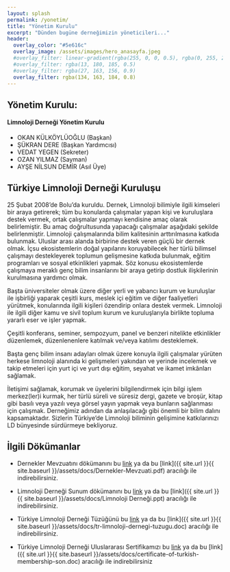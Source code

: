 ```yaml
---
layout: splash
permalink: /yonetim/
title: "Yönetim Kurulu"
excerpt: "Dünden bugüne derneğimizin yöneticileri..."
header:
  overlay_color: "#5e616c"
  overlay_image: /assets/images/hero_anasayfa.jpeg
  #overlay_filter: linear-gradient(rgba(255, 0, 0, 0.5), rgba(0, 255, 255, 0.5))
  #overlay_filter: rgba(13, 180, 185, 0.5)
  #overlay_filter: rgba(27, 163, 156, 0.9)
  overlay_filter: rgba(134, 163, 184, 0.8)
---
```


## Yönetim Kurulu:

<div class="notice--success" markdown="1">

<h4 class="no_toc"><i class="fas fa-lightbulb"></i> Limnoloji Derneği Yönetim Kurulu</h4>

* OKAN KÜLKÖYLÜOĞLU (Başkan)
* ŞÜKRAN DERE (Başkan Yardımcısı)
* VEDAT YEGEN (Sekreter)
* OZAN YILMAZ (Sayman)
* AYŞE NİLSUN DEMİR (Asıl Üye)

</div>


## Türkiye Limnoloji Derneği Kuruluşu

25 Şubat 2008’de Bolu’da kuruldu. Dernek, Limnoloji bilimiyle ilgili kimseleri bir araya getirerek; tüm bu konularda çalışmalar yapan kişi ve kuruluşlara destek vermek, ortak çalışmalar yapmayı kendisine amaç olarak belirlemiştir. Bu amaç doğrultusunda yapacağı çalışmalar aşağıdaki şekilde belirlenmiştir. Limnoloji çalışmalarında bilim kalitesinin arttırılmasına katkıda bulunmak. Uluslar arası alanda birbirine destek veren güçlü bir dernek olmak. İçsu ekosistemlerin doğal yapılarını koruyabilecek her türlü bilimsel çalışmayı destekleyerek toplumun gelişmesine katkıda bulunmak, eğitim programları ve sosyal etkinlikleri yapmak. Söz konusu ekosistemlerde çalışmaya meraklı genç bilim insanlarını bir araya getirip dostluk ilişkilerinin kurulmasına yardımcı olmak.

Başta üniversiteler olmak üzere diğer yerli ve yabancı kurum ve kuruluşlar ile işbirliği yaparak çeşitli kurs, meslek içi eğitim ve diğer faaliyetleri yürütmek, konularında ilgili kişileri özendirip onlara destek vermek. Limnoloji ile ilgili diğer kamu ve sivil toplum kurum ve kuruluşlarıyla birlikte topluma yararlı eser ve işler yapmak.

Çeşitli konferans, seminer, sempozyum, panel ve benzeri nitelikte etkinlikler düzenlemek, düzenlenenlere katılmak ve/veya katılımı desteklemek.

Başta genç bilim insanı adayları olmak üzere konuyla ilgili çalışmalar yürüten herkese limnoloji alanında ki gelişmeleri yakından ve yerinde incelemek ve takip etmeleri için yurt içi ve yurt dışı eğitim, seyahat ve ikamet imkânları sağlamak.

İletişimi sağlamak, korumak ve üyelerini bilgilendirmek için bilgi işlem merkez(ler)i kurmak, her türlü süreli ve süresiz dergi, gazete ve broşür, kitap gibi basılı veya yazılı veya görsel yayın yapmak veya bunların sağlanması için çalışmak.
Derneğimiz adından da anlaşılacağı gibi önemli bir bilim dalını kapsamaktadır. Sizlerin Türkiye’de Limnoloji biliminin gelişimine katkılarınızı LD bünyesinde sürdürmeye bekliyoruz.

## İlgili Dökümanlar

* Dernekler Mevzuatını dökümanını bu [link](https://yadi.sk/i/AzekEzS63Wkoox) ya da bu [link]({{ site.url }}{{ site.baseurl }}/assets/docs/Dernekler-Mevzuati.pdf) aracılığı ile indirebilirsiniz.

* Limnoloji Derneği Sunum dökümanını bu [link](https://yadi.sk/i/1yyC1wNs3WkpYc) ya da bu [link]({{ site.url }}{{ site.baseurl }}/assets/docs/Limnoloji Derneği.ppt) aracılığı ile indirebilirsiniz.

* Türkiye Limnoloji Derneği Tüzüğünü bu [link](https://yadi.sk/i/gi_GppV83Wkptj) ya da bu [link]({{ site.url }}{{ site.baseurl }}/assets/docs/tr-limnoloji-dernegi-tuzugu.doc) aracılığı ile indirebilirsiniz.

* Türkiye Limnoloji Derneği Uluslararası Sertifikamızı bu [link](https://yadi.sk/i/CNJXberh3WkqGY) ya da bu [link]({{ site.url }}{{ site.baseurl }}/assets/docs/certificate-of-turkish-membership-son.doc) aracılığı ile indirebilirsiniz
